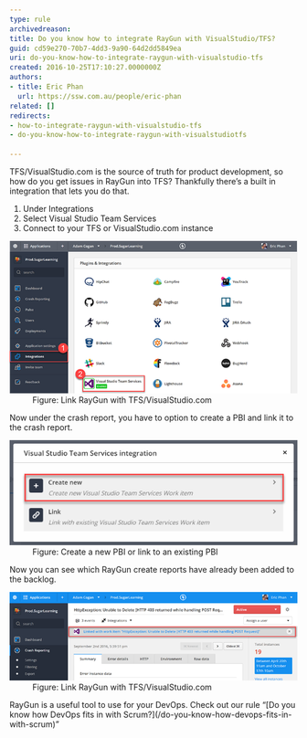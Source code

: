 ```yaml
---
type: rule
archivedreason: 
title: Do you know how to integrate RayGun with VisualStudio/TFS?
guid: cd59e270-70b7-4dd3-9a90-64d2dd5849ea
uri: do-you-know-how-to-integrate-raygun-with-visualstudio-tfs
created: 2016-10-25T17:10:27.0000000Z
authors:
- title: Eric Phan
  url: https://ssw.com.au/people/eric-phan
related: []
redirects:
- how-to-integrate-raygun-with-visualstudio-tfs
- do-you-know-how-to-integrate-raygun-with-visualstudiotfs

---
```


TFS/VisualStudio.com is the source of truth for product development, so how do you get issues in RayGun into TFS? Thankfully there’s a built in integration that lets you do that. 

<!--endintro-->

1. Under Integrations
2. Select Visual Studio Team Services
3. Connect to your TFS or VisualStudio.com instance

<dl class="image"><dt>
      <img src="raygun-integration-tfs-1.png" alt="raygun-integration-tfs-1.png">
   </dt><dd>Figure: Link RayGun with TFS/VisualStudio.com</dd></dl>
Now under the crash report, you have to option to create a PBI and link it to the crash report.
<dl class="image"><dt>
      <img src="raygun-integration-tfs-2.png" alt="raygun-integration-tfs-2.png">
   </dt><dd>Figure: Create a new PBI or link to an existing PBI</dd></dl>
Now you can see which RayGun create reports have already been added to the backlog.
<dl class="image"><dt>
      <img src="raygun-integration-tfs-3.png" alt="raygun-integration-tfs-3.png">
   </dt><dd>Figure: Link RayGun with TFS/VisualStudio.com<br></dd></dl>
RayGun is a useful tool to use for your DevOps. Check out our rule “[Do you know how DevOps fits in with Scrum?](/do-you-know-how-devops-fits-in-with-scrum)”
